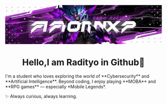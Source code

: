 <img src="./assets/images/Banner.jpg">

<h1 align="center">Hello,I am Radityo in Github👋</h1>
I'm a student who loves exploring the world of **Cybersecurity** and **Artificial Intelligence**.  
Beyond coding, I enjoy playing **MOBA** and **RPG games** — especially *Mobile Legends*.  

✨ Always curious, always learning.

<br>
<div>
 <div>
